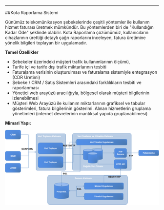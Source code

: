 - - -
##Kota Raporlama Sistemi

Günümüz telekomünikasyon şebekelerinde çeşitli yöntemler ile kullanım hizmet faturası üretmek mümkündür. Bu yöntemlerden biri de "Kullandığın Kadar Öde" şeklinde olabilir. Kota Raporlama çözümümüz, kullanıcıların cihazlarının ürettiği detaylı çağrı raporlarını inceleyen, fatura üretimine yönelik bilgileri toplayan bir uygulamadır. 

**Temel Özellikler**  

- Şebekeler üzerindeki müşteri trafik kullanımlarının ölçümü,
- Tarife içi ve tarife dışı trafik miktarlarının tesbiti
- Faturalama verisinin oluşturulması ve faturalama sistemiyle entegrasyon (CDR Üretimi)
- Şebeke / CRM / Satış Sistemleri arasındaki farklılıkların tesbiti ve raporlanması
- Yönetici web arayüzü aracılığıyla, bölgesel olarak müşteri bilgilerinin izlenebilmesi
- Müşteri Web Arayüzü ile kullanım miktarlarının grafiksel ve tabular gösterimleri, fatura bilgilerinin gösterimi. Alınan hizmetlerin gruplama yönetimleri (internet devrelerinin mantıksal yapıda gruplanabilmesi)

**Mimari Yapı:**  

![KotaRaporlamaSistemi_MimariYapı](/static/uploads/page/tr/KotaRaporlamaSistemi_MimariYapi.png)

